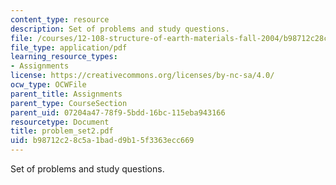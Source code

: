 ```yaml
---
content_type: resource
description: Set of problems and study questions.
file: /courses/12-108-structure-of-earth-materials-fall-2004/b98712c28c5a1badd9b15f3363ecc669_problem_set2.pdf
file_type: application/pdf
learning_resource_types:
- Assignments
license: https://creativecommons.org/licenses/by-nc-sa/4.0/
ocw_type: OCWFile
parent_title: Assignments
parent_type: CourseSection
parent_uid: 07204a47-78f9-5bdd-16bc-115eba943166
resourcetype: Document
title: problem_set2.pdf
uid: b98712c2-8c5a-1bad-d9b1-5f3363ecc669
---
```

Set of problems and study questions.